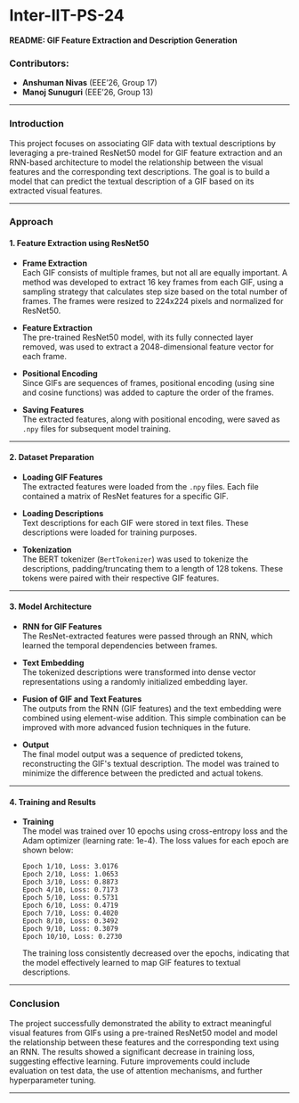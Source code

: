 # Inter-IIT-PS-24  
**README: GIF Feature Extraction and Description Generation**  

### Contributors:
- **Anshuman Nivas** (EEE’26, Group 17)
- **Manoj Sunuguri** (EEE’26, Group 13)

---

### Introduction  
This project focuses on associating GIF data with textual descriptions by leveraging a pre-trained ResNet50 model for GIF feature extraction and an RNN-based architecture to model the relationship between the visual features and the corresponding text descriptions. The goal is to build a model that can predict the textual description of a GIF based on its extracted visual features.

---

### Approach  

#### 1. Feature Extraction using ResNet50  

- **Frame Extraction**  
  Each GIF consists of multiple frames, but not all are equally important. A method was developed to extract 16 key frames from each GIF, using a sampling strategy that calculates step size based on the total number of frames. The frames were resized to 224x224 pixels and normalized for ResNet50.

- **Feature Extraction**  
  The pre-trained ResNet50 model, with its fully connected layer removed, was used to extract a 2048-dimensional feature vector for each frame.

- **Positional Encoding**  
  Since GIFs are sequences of frames, positional encoding (using sine and cosine functions) was added to capture the order of the frames.

- **Saving Features**  
  The extracted features, along with positional encoding, were saved as `.npy` files for subsequent model training.

---

#### 2. Dataset Preparation  

- **Loading GIF Features**  
  The extracted features were loaded from the `.npy` files. Each file contained a matrix of ResNet features for a specific GIF.

- **Loading Descriptions**  
  Text descriptions for each GIF were stored in text files. These descriptions were loaded for training purposes.

- **Tokenization**  
  The BERT tokenizer (`BertTokenizer`) was used to tokenize the descriptions, padding/truncating them to a length of 128 tokens. These tokens were paired with their respective GIF features.

---

#### 3. Model Architecture  

- **RNN for GIF Features**  
  The ResNet-extracted features were passed through an RNN, which learned the temporal dependencies between frames.

- **Text Embedding**  
  The tokenized descriptions were transformed into dense vector representations using a randomly initialized embedding layer.

- **Fusion of GIF and Text Features**  
  The outputs from the RNN (GIF features) and the text embedding were combined using element-wise addition. This simple combination can be improved with more advanced fusion techniques in the future.

- **Output**  
  The final model output was a sequence of predicted tokens, reconstructing the GIF's textual description. The model was trained to minimize the difference between the predicted and actual tokens.

---

#### 4. Training and Results  

- **Training**  
  The model was trained over 10 epochs using cross-entropy loss and the Adam optimizer (learning rate: 1e-4). The loss values for each epoch are shown below:

  ```
  Epoch 1/10, Loss: 3.0176  
  Epoch 2/10, Loss: 1.0653  
  Epoch 3/10, Loss: 0.8873  
  Epoch 4/10, Loss: 0.7173  
  Epoch 5/10, Loss: 0.5731  
  Epoch 6/10, Loss: 0.4719  
  Epoch 7/10, Loss: 0.4020  
  Epoch 8/10, Loss: 0.3492  
  Epoch 9/10, Loss: 0.3079  
  Epoch 10/10, Loss: 0.2730  
  ```

  The training loss consistently decreased over the epochs, indicating that the model effectively learned to map GIF features to textual descriptions.

---

### Conclusion  
The project successfully demonstrated the ability to extract meaningful visual features from GIFs using a pre-trained ResNet50 model and model the relationship between these features and the corresponding text using an RNN. The results showed a significant decrease in training loss, suggesting effective learning. Future improvements could include evaluation on test data, the use of attention mechanisms, and further hyperparameter tuning.

---
